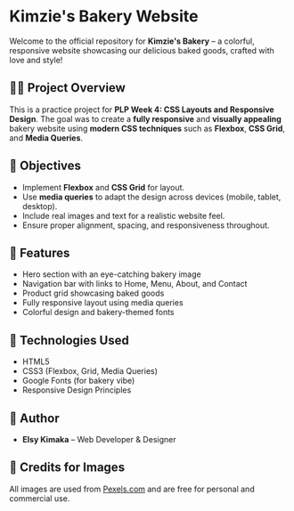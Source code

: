 # Kimzie's Bakery Website

Welcome to the official repository for **Kimzie's Bakery** – a colorful, responsive website showcasing our delicious baked goods, crafted with love and style!

## 👩‍🍳 Project Overview

This is a practice project for **PLP Week 4: CSS Layouts and Responsive Design**. The goal was to create a **fully responsive** and **visually appealing** bakery website using **modern CSS techniques** such as **Flexbox**, **CSS Grid**, and **Media Queries**.

## 🎯 Objectives

- Implement **Flexbox** and **CSS Grid** for layout.
- Use **media queries** to adapt the design across devices (mobile, tablet, desktop).
- Include real images and text for a realistic website feel.
- Ensure proper alignment, spacing, and responsiveness throughout.

## 🧩 Features

- Hero section with an eye-catching bakery image
- Navigation bar with links to Home, Menu, About, and Contact
- Product grid showcasing baked goods
- Fully responsive layout using media queries
- Colorful design and bakery-themed fonts

## 🧪 Technologies Used

- HTML5
- CSS3 (Flexbox, Grid, Media Queries)
- Google Fonts (for bakery vibe)
- Responsive Design Principles

## 👤 Author

- **Elsy Kimaka** – Web Developer & Designer 


## 📸 Credits for Images

All images are used from [Pexels.com](https://www.pexels.com) and are free for personal and commercial use.





